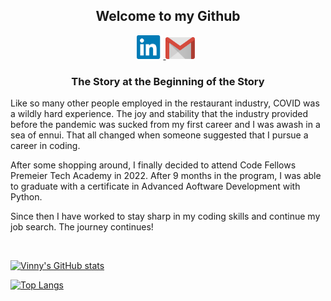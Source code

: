 <h2 align='center'>Welcome to my Github</h2>

<p align="center">
<a href="https://www.linkedin.com/in/vinny-shipley/" target="_blank" rel="noopener noreferrer"><img height="38" src="./images/pngwing.com.png">
<a href="mailto:vinnyshipley.com" target="_blank" rel="noopener noreferrer"><img height="35" src="./images/pngwing.com (1).png"></a>&nbsp;&nbsp;
</p>

<h3 align="center">The Story at the Beginning of the Story</h3>

Like so many other people employed in the restaurant industry, COVID was a wildly hard experience. The joy and stability that the industry provided before the pandemic was sucked from my first career and I was awash in a sea of ennui. That all changed when someone suggested that I pursue a career in coding.

After some shopping around, I finally decided to attend Code Fellows Premeier Tech Academy in 2022. After 9 months in the program, I was able to graduate with a certificate in Advanced Aoftware Development with Python. 

Since then I have worked to stay sharp in my coding skills and continue my job search. The journey continues!

<br>

[![Vinny's GitHub stats](https://github-readme-stats.vercel.app/api?username=VinnyShipley&&layout=compact&theme=shadow_blue&card_width=800&langs_count=10)](https://github.com/VinnyShipley/github-readme-stats)

[![Top Langs](https://github-readme-stats.vercel.app/api/top-langs/?username=VinnyShipley&layout=compact&theme=shadow_blue&card_width=800&langs_count=10)](https://github.com/VinnyShipley/github-readme-stats)
